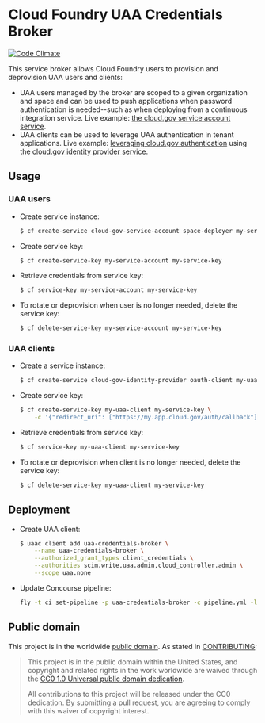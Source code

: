 Cloud Foundry UAA Credentials Broker
=====================================
[![Code Climate](https://codeclimate.com/github/cloud-gov/uaa-credentials-broker/badges/gpa.svg)](https://codeclimate.com/github/cloud-gov/uaa-credentials-broker)

This service broker allows Cloud Foundry users to provision and deprovision UAA users and clients:

* UAA users managed by the broker are scoped to a given organization and space and can be used to push applications when password authentication is needed--such as when deploying from a continuous integration service. Live example: [the cloud.gov service account service](https://cloud.gov/docs/services/cloud-gov-service-account/).
* UAA clients can be used to leverage UAA authentication in tenant applications. Live example: [leveraging cloud.gov authentication](https://cloud.gov/docs/apps/leveraging-authentication/) using the [cloud.gov identity provider service](https://cloud.gov/docs/services/cloud-gov-identity-provider/).

## Usage

### UAA users

* Create service instance:

    ```bash
    $ cf create-service cloud-gov-service-account space-deployer my-service-account
    ```

* Create service key:

    ```bash
    $ cf create-service-key my-service-account my-service-key
    ```

* Retrieve credentials from service key:

    ```bash
    $ cf service-key my-service-account my-service-key
    ```

* To rotate or deprovision when user is no longer needed, delete the service key:

    ```bash
    $ cf delete-service-key my-service-account my-service-key
    ```

### UAA clients

* Create a service instance:

    ```bash
    $ cf create-service cloud-gov-identity-provider oauth-client my-uaa-client
    ```

* Create service key:

    ```bash
    $ cf create-service-key my-uaa-client my-service-key \
        -c '{"redirect_uri": ["https://my.app.cloud.gov/auth/callback"]}'
    ```

* Retrieve credentials from service key:

    ```bash
    $ cf service-key my-uaa-client my-service-key
    ```

* To rotate or deprovision when client is no longer needed, delete the service key:

    ```bash
    $ cf delete-service-key my-uaa-client my-service-key
    ```

## Deployment

* Create UAA client:

    ```bash
    $ uaac client add uaa-credentials-broker \
        --name uaa-credentials-broker \
        --authorized_grant_types client_credentials \
        --authorities scim.write,uaa.admin,cloud_controller.admin \
        --scope uaa.none
    ```

* Update Concourse pipeline:

    ```bash
    fly -t ci set-pipeline -p uaa-credentials-broker -c pipeline.yml -l credentials.yml
    ```

## Public domain

This project is in the worldwide [public domain](LICENSE.md). As stated in [CONTRIBUTING](CONTRIBUTING.md):

> This project is in the public domain within the United States, and copyright and related rights in the work worldwide are waived through the [CC0 1.0 Universal public domain dedication](https://creativecommons.org/publicdomain/zero/1.0/).
>
> All contributions to this project will be released under the CC0 dedication. By submitting a pull request, you are agreeing to comply with this waiver of copyright interest.
